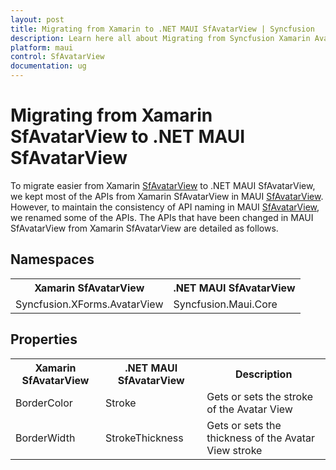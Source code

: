 ```yaml
---
layout: post
title: Migrating from Xamarin to .NET MAUI SfAvatarView | Syncfusion 
description: Learn here all about Migrating from Syncfusion Xamarin Avatar View to Syncfusion .NET MAUI Avatar View control and more.
platform: maui
control: SfAvatarView
documentation: ug
---  
```


# Migrating from Xamarin SfAvatarView to .NET MAUI SfAvatarView 

To migrate easier from Xamarin [SfAvatarView](https://help.syncfusion.com/cr/xamarin/Syncfusion.XForms.AvatarView.html) to .NET MAUI SfAvatarView, we kept most of the APIs from Xamarin SfAvatarView in MAUI [SfAvatarView](https://help.syncfusion.com/cr/maui/Syncfusion.Maui.Core.SfAvatarView.html). However, to maintain the consistency of API naming in MAUI [SfAvatarView](https://help.syncfusion.com/cr/maui/Syncfusion.Maui.Core.SfAvatarView.html), we renamed some of the APIs. The APIs that have been changed in MAUI SfAvatarView from Xamarin SfAvatarView are detailed as follows.

## Namespaces 

<table>
<tr>
<th>Xamarin SfAvatarView</th>
<th>.NET MAUI SfAvatarView</th></tr>
<tr>
<td>Syncfusion.XForms.AvatarView</td>
<td>Syncfusion.Maui.Core</td></tr>
</table>

## Properties

<table> 
<tr>
<th>Xamarin SfAvatarView</th>
<th>.NET MAUI SfAvatarView</th>
<th>Description</th></tr>
<tr>
<td>BorderColor</td>
<td>Stroke</td>
<td>Gets or sets the stroke of the Avatar View</td></tr>
<tr>
<td>BorderWidth</td>
<td>StrokeThickness</td>
<td>Gets or sets the thickness of the Avatar View stroke</td></tr>
</table> 
